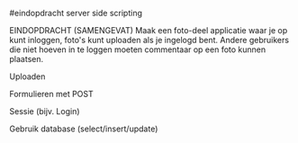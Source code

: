 #eindopdracht server side scripting

EINDOPDRACHT (SAMENGEVAT)
Maak een foto-deel applicatie waar je op kunt inloggen, foto's kunt uploaden als je ingelogd bent. Andere gebruikers die niet hoeven in te loggen moeten commentaar op een foto kunnen plaatsen.

Uploaden

Formulieren met POST

Sessie (bijv. Login)

Gebruik database (select/insert/update)
